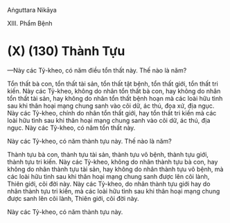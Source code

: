 Aṅguttara Nikāya

XIII. Phẩm Bệnh

# (X) (130) Thành Tựu

—Này các Tỷ-kheo, có năm điều tổn thất này. Thế nào là năm?

Tổn thất bà con, tổn thất tài sản, tổn thất tật bệnh, tổn thất giới, tổn thất tri kiến. Này các Tỷ-kheo, không do nhân tổn thất bà con, hay không do nhân tổn thất tài sản, hay không do nhân tổn thất bệnh hoạn mà các loài hữu tình sau khi thân hoại mạng chung sanh vào cõi dữ, ác thú, đọa xứ, địa ngục. Này các Tỷ-kheo, chính do nhân tổn thất giới, hay tổn thất tri kiến mà các loài hữu tình sau khi thân hoại mạng chung sanh vào cõi dữ, ác thú, địa ngục. Này các Tỷ-kheo, có năm tổn thất này.

Này các Tỷ-kheo, có năm thành tựu này. Thế nào là năm?

Thành tựu bà con, thành tựu tài sản, thành tựu vô bệnh, thành tựu giới, thành tựu tri kiến. Này các Tỷ-kheo, không do nhân thành tựu bà con, hay không do nhân thành tựu tài sản, hay không do nhân thành tựu vô bệnh, mà các loài hữu tình sau khi thân hoại mạng chung sanh được lên cõi lành, Thiên giới, cõi đời này. Này các Tỷ-kheo, do nhân thành tựu giới hay do nhân thành tựu tri kiến, mà các loài hữu tình sau khi thân hoại mạng chung được sanh lên cõi lành, Thiên giới, cõi đời này.

Này các Tỷ-kheo, có năm thành tựu này.

